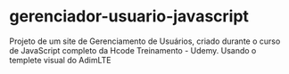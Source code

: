 # gerenciador-usuario-javascript

 Projeto de um site de Gerenciamento de Usuários, criado durante o curso de JavaScript completo da Hcode Treinamento - Udemy. Usando o templete visual do AdimLTE
